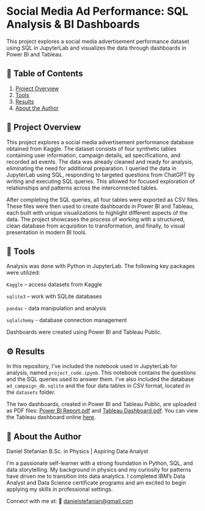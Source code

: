 # Social Media Ad Performance: SQL Analysis & BI Dashboards

This project explores a social media advertisement performance dataset using SQL in JupyterLab and visualizes the data through dashboards in Power BI and Tableau.

## 📑 Table of Contents
1. [Project Overview](#-project-overview)
2. [Tools](#-tools)
3. [Results](#%EF%B8%8F-results)
4. [About the Author](#-about-the-author)

## 📌 Project Overview
This project explores a social media advertisement performance database obtained from Kaggle. The dataset consists of four synthetic tables containing user information, campaign details, ad specifications, and recorded ad events. The data was already cleaned and ready for analysis, eliminating the need for additional preparation. I queried the data in JupyterLab using SQL, responding to targeted questions from ChatGPT by writing and executing SQL queries. This allowed for focused exploration of relationships and patterns across the interconnected tables.

After completing the SQL queries, all four tables were exported as CSV files. These files were then used to create dashboards in Power BI and Tableau, each built with unique visualizations to highlight different aspects of the data. The project showcases the process of working with a structured, clean database from acquisition to transformation, and finally, to visual presentation in modern BI tools.

## 🧰 Tools
Analysis was done with Python in JupyterLab. The following key packages were utilized:

`Kaggle` – access datasets from Kaggle

`sqlite3` – work with SQLite databases

`pandas` - data manipulation and analysis

`sqlalchemy` - database connection management

Dashboards were created using Power BI and Tableau Public.

## ⚙️ Results
In this repository, I've included the notebook used in JupyterLab for analysis, named `project_code.ipynb`. This notebook contains the questions and the SQL queries used to answer them. I've also included the database `ad_campaign_db.sqlite` and the four data tables in CSV format, located in the `datasets` folder.

The two dashboards, created in Power BI and Tableau Public, are uploaded as PDF files: [Power BI Report.pdf](Power%20BI%20Report.pdf) and [Tableau Dashboard.pdf](Tableau%20Dashboard.pdf). You can view the Tableau dashboard online [here](https://public.tableau.com/views/TableauDashboard_17550998471870/Dashboard1?:language=en-US&publish=yes&:sid=&:display_count=n&:origin=viz_share_link).

## 👤 About the Author
Daniel Stefanian
B.Sc. in Physics | Aspiring Data Analyst

I'm a passionate self-learner with a strong foundation in Python, SQL, and data storytelling. My background in physics and my curiosity for patterns have driven me to transition into data analytics. I completed IBM’s Data Analyst and Data Science certificate programs and am excited to begin applying my skills in professional settings.

Connect with me at:
📧 danielstefanian@gmail.com
